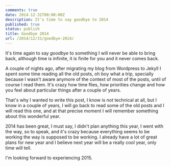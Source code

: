 ```yaml
---
comments: true
date: 2014-12-31T00:00:00Z
description: It's time to say goodbye to 2014
published: true
status: publish
title: Goodbye 2014
url: /2014/12/31/goodbye-2014/
---
```


It's time again to say *goodbye* to something I will never be able to bring back, although time is infinite, it is finite for you and it never comes back. 

A couple of nights ago, after migrating my blog from Wordpress to Jekyll I spent some time reading all the old posts, oh boy what a trip, specially because I wasn't aware anymore of the context of most of the posts, until of course I read them. It's crazy how time flies, how priorities change and how you feel about particular things after a couple of years.

That's why I wanted to write this post, I know is not technical at all, but I know in a couple of years, I will go back to read some of the old posts and I will read this one, and at that precise moment I will remember something about this wonderful year.

2014 has been great, I must say, I didn't plan anything this year, I went with the way, so to speak, and it's crazy because everything seems to be working the way is supposed to be working. I already have a lot of great plans for new year and I believe next year will be a really cool year, only time will tell.

I'm looking forward to experiencing 2015.
